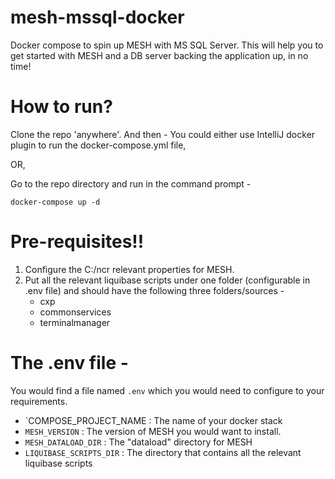# mesh-mssql-docker
Docker compose to spin up MESH with MS SQL Server.
This will help you to get started with MESH and a DB server backing the application up, in no time!

# How to run?
Clone the repo 'anywhere'. And then -
You could either use IntelliJ docker plugin to run the docker-compose.yml file,

OR,

Go to the repo directory and run in the command prompt - 
```text
docker-compose up -d
```

# Pre-requisites!!
1. Configure the C:/ncr relevant properties for MESH.
2. Put all the relevant liquibase scripts under one folder (configurable in .env file) and should have the following three folders/sources -
   - cxp
   - commonservices
   - terminalmanager

# The .env file -
You would find a file named `.env` which you would need to configure to your requirements.
- `COMPOSE_PROJECT_NAME : The name of your docker stack
- `MESH_VERSION` : The version of MESH you would want to install.
- `MESH_DATALOAD_DIR` : The "dataload" directory for MESH
- `LIQUIBASE_SCRIPTS_DIR` : The directory that contains all the relevant liquibase scripts
